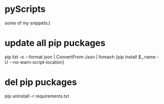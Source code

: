 # pyScripts
some of my snippets:)
# update all pip puckages
pip list -o --format json | ConvertFrom-Json | foreach {pip install $_.name -U --no-warn-script-location}

# del pip puckages
pip uninstall -r requirements.txt

